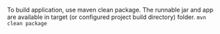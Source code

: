 To build application, use maven clean package. The runnable jar and app are available in target (or configured project build directory) folder. 
`mvn clean package`
